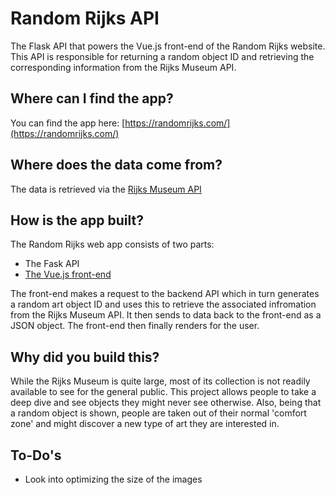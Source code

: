 # Random Rijks API
The Flask API that powers the Vue.js front-end of the Random Rijks website. This API is responsible for returning a random object ID and retrieving the corresponding information from the Rijks Museum API.

## Where can I find the app?
You can find the app here: [https://randomrijks.com/](https://randomrijks.com/)

## Where does the data come from?
The data is retrieved via the [Rijks Museum API](https://data.rijksmuseum.nl/object-metadata/api/)

## How is the app built?
The Random Rijks web app consists of two parts:

- The Fask API
- [The Vue.js front-end](https://github.com/StefanVDWeide/randomrijks-frontend)

The front-end makes a request to the backend API which in turn generates a random art object ID and uses this to retrieve the associated infromation from the Rijks Museum API. It then sends to data back to the front-end as a JSON object. The front-end then finally renders for the user.

## Why did you build this? 
While the Rijks Museum is quite large, most of its collection is not readily available to see for the general public. This project allows people to take a deep dive and see objects they might never see otherwise. Also, being that a random object is shown, people are taken out of their normal 'comfort zone' and might discover a new type of art they are interested in.
## To-Do's

 - Look into optimizing the size of the images